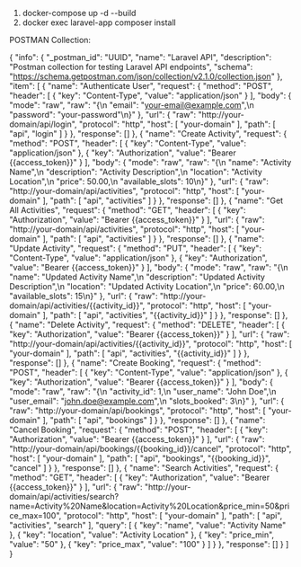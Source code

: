 1.	docker-compose up -d --build
2.	docker exec laravel-app composer install


POSTMAN Collection:



{
  "info": {
    "_postman_id": "UUID",
    "name": "Laravel API",
    "description": "Postman collection for testing Laravel API endpoints",
    "schema": "https://schema.getpostman.com/json/collection/v2.1.0/collection.json"
  },
  "item": [
    {
      "name": "Authenticate User",
      "request": {
        "method": "POST",
        "header": [
          {
            "key": "Content-Type",
            "value": "application/json"
          }
        ],
        "body": {
          "mode": "raw",
          "raw": "{\n    \"email\": \"your-email@example.com\",\n    \"password\": \"your-password\"\n}"
        },
        "url": {
          "raw": "http://your-domain/api/login",
          "protocol": "http",
          "host": [
            "your-domain"
          ],
          "path": [
            "api",
            "login"
          ]
        }
      },
      "response": []
    },
    {
      "name": "Create Activity",
      "request": {
        "method": "POST",
        "header": [
          {
            "key": "Content-Type",
            "value": "application/json"
          },
          {
            "key": "Authorization",
            "value": "Bearer {{access_token}}"
          }
        ],
        "body": {
          "mode": "raw",
          "raw": "{\n    \"name\": \"Activity Name\",\n    \"description\": \"Activity Description\",\n    \"location\": \"Activity Location\",\n    \"price\": 50.00,\n    \"available_slots\": 10\n}"
        },
        "url": {
          "raw": "http://your-domain/api/activities",
          "protocol": "http",
          "host": [
            "your-domain"
          ],
          "path": [
            "api",
            "activities"
          ]
        }
      },
      "response": []
    },
    {
      "name": "Get All Activities",
      "request": {
        "method": "GET",
        "header": [
          {
            "key": "Authorization",
            "value": "Bearer {{access_token}}"
          }
        ],
        "url": {
          "raw": "http://your-domain/api/activities",
          "protocol": "http",
          "host": [
            "your-domain"
          ],
          "path": [
            "api",
            "activities"
          ]
        }
      },
      "response": []
    },
    {
      "name": "Update Activity",
      "request": {
        "method": "PUT",
        "header": [
          {
            "key": "Content-Type",
            "value": "application/json"
          },
          {
            "key": "Authorization",
            "value": "Bearer {{access_token}}"
          }
        ],
        "body": {
          "mode": "raw",
          "raw": "{\n    \"name\": \"Updated Activity Name\",\n    \"description\": \"Updated Activity Description\",\n    \"location\": \"Updated Activity Location\",\n    \"price\": 60.00,\n    \"available_slots\": 15\n}"
        },
        "url": {
          "raw": "http://your-domain/api/activities/{{activity_id}}",
          "protocol": "http",
          "host": [
            "your-domain"
          ],
          "path": [
            "api",
            "activities",
            "{{activity_id}}"
          ]
        }
      },
      "response": []
    },
    {
      "name": "Delete Activity",
      "request": {
        "method": "DELETE",
        "header": [
          {
            "key": "Authorization",
            "value": "Bearer {{access_token}}"
          }
        ],
        "url": {
          "raw": "http://your-domain/api/activities/{{activity_id}}",
          "protocol": "http",
          "host": [
            "your-domain"
          ],
          "path": [
            "api",
            "activities",
            "{{activity_id}}"
          ]
        }
      },
      "response": []
    },
    {
      "name": "Create Booking",
      "request": {
        "method": "POST",
        "header": [
          {
            "key": "Content-Type",
            "value": "application/json"
          },
          {
            "key": "Authorization",
            "value": "Bearer {{access_token}}"
          }
        ],
        "body": {
          "mode": "raw",
          "raw": "{\n    \"activity_id\": 1,\n    \"user_name\": \"John Doe\",\n    \"user_email\": \"john.doe@example.com\",\n    \"slots_booked\": 3\n}"
        },
        "url": {
          "raw": "http://your-domain/api/bookings",
          "protocol": "http",
          "host": [
            "your-domain"
          ],
          "path": [
            "api",
            "bookings"
          ]
        }
      },
      "response": []
    },
    {
      "name": "Cancel Booking",
      "request": {
        "method": "POST",
        "header": [
          {
            "key": "Authorization",
            "value": "Bearer {{access_token}}"
          }
        ],
        "url": {
          "raw": "http://your-domain/api/bookings/{{booking_id}}/cancel",
          "protocol": "http",
          "host": [
            "your-domain"
          ],
          "path": [
            "api",
            "bookings",
            "{{booking_id}}",
            "cancel"
          ]
        }
      },
      "response": []
    },
    {
      "name": "Search Activities",
      "request": {
        "method": "GET",
        "header": [
          {
            "key": "Authorization",
            "value": "Bearer {{access_token}}"
          }
        ],
        "url": {
          "raw": "http://your-domain/api/activities/search?name=Activity%20Name&location=Activity%20Location&price_min=50&price_max=100",
          "protocol": "http",
          "host": [
            "your-domain"
          ],
          "path": [
            "api",
            "activities",
            "search"
          ],
          "query": [
            {
              "key": "name",
              "value": "Activity Name"
            },
            {
              "key": "location",
              "value": "Activity Location"
            },
            {
              "key": "price_min",
              "value": "50"
            },
            {
              "key": "price_max",
              "value": "100"
            }
          ]
        }
      },
      "response": []
    }
  ]
}